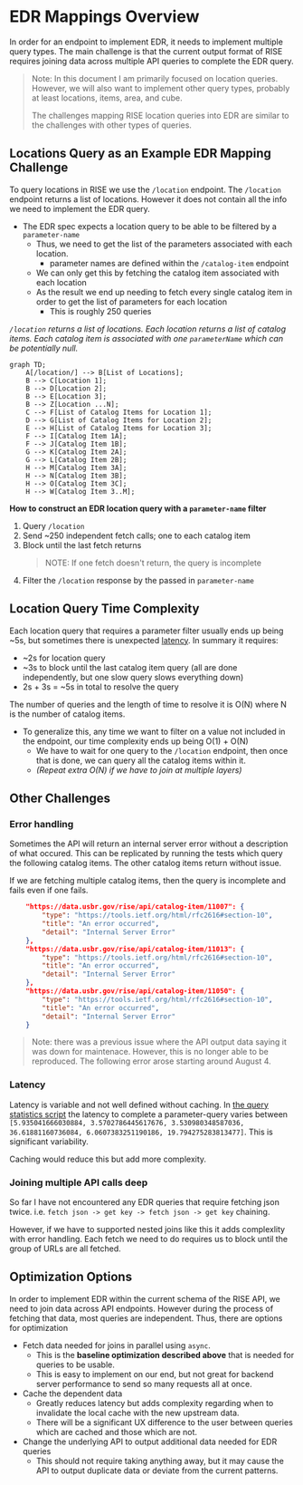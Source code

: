 # EDR Mappings Overview


In order for an endpoint to implement EDR, it needs to implement multiple query types. The main challenge is that the current output format of RISE requires joining data across multiple API queries to complete the EDR query.

> Note: In this document I am primarily focused on location queries. However, we will also want to implement other query types, probably at least locations, items, area, and cube. 
> 
> The challenges mapping RISE location queries into EDR are similar to the challenges with other types of queries. 

## Locations Query as an Example EDR Mapping Challenge

To query locations in RISE we use the `/location` endpoint. The `/location` endpoint returns a list of locations. However it does not contain all the info we need to implement the EDR query. 

- The EDR spec expects a location query to be able to be filtered by a `parameter-name` 
    - Thus, we need to get the list of the parameters associated with each location. 
        - parameter names are defined within the `/catalog-item` endpoint
    - We can only get this by fetching the catalog item associated with each location
    - As the result we end up needing to fetch every single catalog item in order to get the list of parameters for each location
        - This is roughly 250 queries

_`/location` returns a list of locations. Each location returns a list of catalog items. Each catalog item is associated with one `parameterName` which can be potentially null._

```mermaid
graph TD;
    A[/location/] --> B[List of Locations];
    B --> C[Location 1];
    B --> D[Location 2];
    B --> E[Location 3];
    B --> Z[Location ...N];
    C --> F[List of Catalog Items for Location 1];
    D --> G[List of Catalog Items for Location 2];
    E --> H[List of Catalog Items for Location 3];
    F --> I[Catalog Item 1A];
    F --> J[Catalog Item 1B];
    G --> K[Catalog Item 2A];
    G --> L[Catalog Item 2B];
    H --> M[Catalog Item 3A];
    H --> N[Catalog Item 3B];
    H --> O[Catalog Item 3C];
    H --> W[Catalog Item 3..M];

```

**How to construct an EDR location query with a `parameter-name` filter**

1. Query `/location`
2. Send ~250 independent fetch calls; one to each catalog item
3. Block until the last fetch returns
    > NOTE: If one fetch doesn't return, the query is incomplete
4. Filter the `/location` response by the passed in `parameter-name`

    
## Location Query Time Complexity

Each location query that requires a parameter filter usually ends up being ~5s, but sometimes there is unexpected [latency](#latency). In summary it requires:

- ~2s for location query
- ~3s to block until the last catalog item query (all are done independently, but one slow query slows everything down)
- 2s + 3s = ~5s in total to resolve the query

The number of queries and the length of time to resolve it is O(N) where N is the number of catalog items. 
- To generalize this, any time we want to filter on a value not included in the endpoint, our time complexity ends up being O(1) + O(N)
    - We have to wait for one query to the `/location` endpoint, then once that is done, we can query all the catalog items within it. 
    - _(Repeat extra O(N) if we have to join at multiple layers)_


## Other Challenges

### Error handling

Sometimes the API will return an internal server error without a description of what occured. This can be replicated by running the tests which query the following catalog items. The other catalog items return without issue.

If we are fetching multiple catalog items, then the query is incomplete and fails even if one fails.

```json
    "https://data.usbr.gov/rise/api/catalog-item/11007": {
        "type": "https://tools.ietf.org/html/rfc2616#section-10",
        "title": "An error occurred",
        "detail": "Internal Server Error"
    },
    "https://data.usbr.gov/rise/api/catalog-item/11013": {
        "type": "https://tools.ietf.org/html/rfc2616#section-10",
        "title": "An error occurred",
        "detail": "Internal Server Error"
    },
    "https://data.usbr.gov/rise/api/catalog-item/11050": {
        "type": "https://tools.ietf.org/html/rfc2616#section-10",
        "title": "An error occurred",
        "detail": "Internal Server Error"
    }
```

> Note: there was a previous issue where the API output data saying it was down for maintenace. However, this is no longer able to be reproduced. The following error arose starting around August 4.

### Latency

Latency is variable and not well defined without caching. In [the query statistics script](./location_query_statistics.py) the latency to complete a parameter-query varies between `[5.935041666030884, 3.5702786445617676, 3.530980348587036, 36.61881160736084, 6.0607383251190186, 19.794275283813477]`. This is significant variability.

Caching would reduce this but add more complexity.

### Joining multiple API calls deep

So far I have not encountered any EDR queries that require fetching json twice. i.e. `fetch json -> get key -> fetch json -> get key` chaining.

However, if we have to supported nested joins like this it adds complexlity with error handling. Each fetch we need to do requires us to block until the group of URLs are all fetched.

## Optimization Options

In order to implement EDR within the current schema of the RISE API, we need to join data across API endpoints. However during the process of fetching that data, most queries are independent.  Thus, there are options for optimization

- Fetch data needed for joins in parallel using `async`. 
    - This is the **baseline optimization described above** that is needed for queries to be usable.
    - This is easy to implement on our end, but not great for backend server performance to send so many requests all at once.
- Cache the dependent data
    - Greatly reduces latency but adds complexity regarding when to invalidate the local cache with the new upstream data.
    - There will be a significant UX difference to the user between queries which are cached and those which are not. 
- Change the underlying API to output additional data needed for EDR queries
    - This should not require taking anything away, but it may cause the API to output duplicate data or deviate from the current patterns. 






